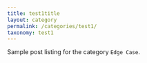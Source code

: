 ```yaml
---
title: test1title
layout: category
permalink: /categories/test1/
taxonomy: test1
---
```


Sample post listing for the category `Edge Case`.